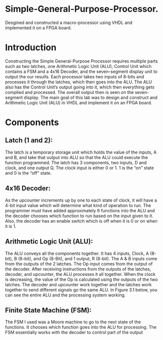 # Simple-General-Purpose-Processor.
Desgined and constructed a macro-processor using VHDL and implemented it on a FPGA board. 
# Introduction  
Constructing the Simple General-Purpose Processor requires multiple parts such as two latches, one Arithmetic Logic Unit (ALU), Control Unit which contains a FSM and a 4x16 Decoder, and the seven-segment display unit to output the our results. Each processor takes two inputs of 8-bits and processes it through the latches, which then goes into the ALU. The ALU also has the Control Unit’s output going into it, which then everything gets complied and processed. The overall output then is seen on the seven-segment display. The main goal of this lab was to design and construct and Arithmetic Logic Unit (ALU) in VHDL and implement it on an FPGA board.
# Components
## Latch (1 and 2):
The latch is a temporary storage unit which holds the value of the inputs, A and B, and take that output into ALU so that the ALU could execute the function programmed. The latch has 3 components, two inputs, D and clock, and one output Q. The clock input is either 0 or 1. 1 is the “on” state and 0 is the “off” state.
## 4x16 Decoder:
As the upcounter increments up by one to each state of clock, it will have a 4-bit input value which will determine what kind of operation to run. The programmer must have added approximately 9 functions into the ALU and the decoder chooses which function to run based on the input given to it. Also, the decoder has an enable switch which is off when it is 0 or on when it is 1.
## Arithmetic Logic Unit (ALU):
The ALU conveys all the components together. It has 4 inputs, Clock, A (8-bit), B (8-bit), and Op (8-Bit), and 1 output, R (8-bit). The A & B inputs come from the outputs of the 2 latches. The Op input comes from the output of the decoder. After receiving instructions from the outputs of the latches, decoder, and upcounter, the ALU processes it all together. When the clock is decreasing, the value of the Op is calculated using the outputs of the two latches. The decoder and upcounter work together and the latches work together to send different signals go the same ALU. In Figure 3.1 below, you can see the entire ALU and the processing system working.
## Finite State Machine (FSM):
The FSM I used was a Moore machine to go to the next state of the functions. It chooses which function goes into the ALU for processing. The FSM essentially works with the decoder to control part of the output







